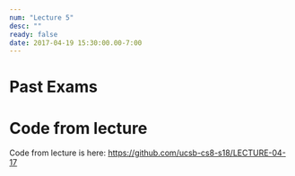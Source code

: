 ```yaml
---
num: "Lecture 5"
desc: ""
ready: false
date: 2017-04-19 15:30:00.00-7:00
---
```



# Past Exams


# Code from lecture

Code from lecture is here: <https://github.com/ucsb-cs8-s18/LECTURE-04-17>
